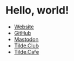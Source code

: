 # Hello, world!

- [Website](https://2sk.nl/)
- [GitHub](https://github.com/tweska/)
- <a rel="me" href="https://tilde.zone/@tweska">Mastodon</a>
- [Tilde.Club](https://tilde.club/~tweska/)
- [Tilde.Cafe](https://tilde.cafe/~tweska/)

